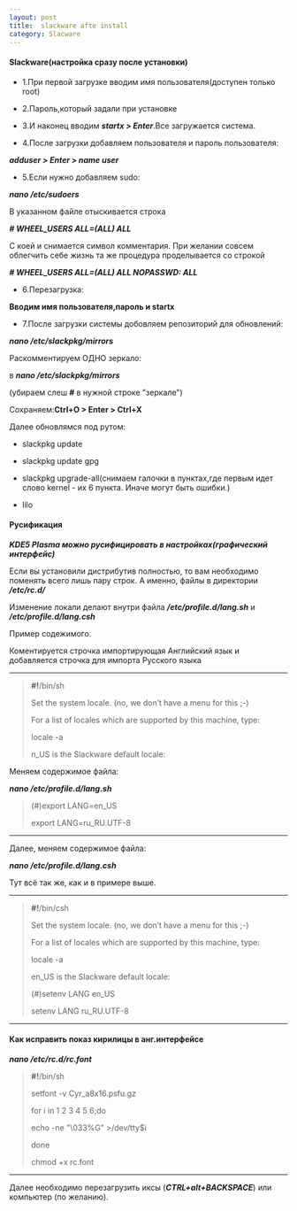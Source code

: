 ```yaml
---
layout: post
title:  slackware afte install
category: Slacware
---
```



#### Slackware(настройка сразу после установки)

- 1.При первой загрузке вводим имя пользователя(доступен только root)

- 2.Пароль,который задали при установке

- 3.И наконец вводим ***startx > Enter***.Все загружается система.

- 4.После загрузки добавляем пользователя и пароль пользователя: 

***adduser > Enter > name user***

- 5.Если нужно добавляем sudo:

***nano /etc/sudoers***

В указанном файле отыскивается строка

 ***# WHEEL_USERS ALL=(ALL) ALL***
 
 С коей и снимается символ комментария. При желании совсем облегчить себе жизнь та же процедура 
 проделывается со строкой

 ***# WHEEL_USERS ALL=(ALL) ALL NOPASSWD: ALL***
 
- 6.Перезагрузка:

**Вводим имя пользователя,пароль и startx**

- 7.После загрузки системы добовляем репозиторий для обновлений:

***nano /etc/slackpkg/mirrors***

Раскомментируем ОДНО зеркало:

в ***nano /etc/slackpkg/mirrors***

(убираем слеш **#** в нужной строке "зеркале")

Сохраняем:**Ctrl+O > Enter > Ctrl+X**

Далее обновлямся под рутом:

 - slackpkg update
 
 - slackpkg update gpg
 
 - slackpkg upgrade-all(снимаем галочки в пунктах,где первым идет слово kernel - их 6 пункта.
 Иначе могут быть ошибки.)
 
 - lilo
 
#### Русификация

***KDE5 Plasma можно русифицировать в настройках(графический интерфейс)***

 Если вы установили дистрибутив полностью, то вам необходимо поменять всего лишь пару строк. А 
 именно, файлы в директории ***/etc/rc.d/***

Изменение локали делают внутри файла ***/etc/profile.d/lang.sh*** и ***/etc/profile.d/lang.csh***

 Пример содежимого.
 
Коментируется строчка импортирующая Английский язык и добавляется строчка 
 для импорта Русского языка

**************************************

>**#!**/bin/sh
> 
>Set the system locale.  (no, we don’t have a menu for this ;-)
> 
>For a list of locales which are supported by this machine, type:
> 
 >locale -a
> 
>n_US is the Slackware default locale:

Меняем содержимое файла:

***nano /etc/profile.d/lang.sh***

>(#)export LANG=en_US
> 
>export LANG=ru_RU.UTF-8

**************************************

Далее, меняем содержимое файла:

***nano /etc/profile.d/lang.csh***

Тут всё так же, как и в примере выше.

***********************************

>**#!**/bin/csh
> 
>Set the system locale.  (no, we don’t have a menu for this ;-)
> 
>For a list of locales which are supported by this machine, type:
>
>locale -a
>
>en_US is the Slackware default locale:
> 
>(#)setenv LANG en_US
> 
>setenv LANG ru_RU.UTF-8

**********************************
#### Как исправить показ кирилицы в анг.интерфейсе

***nano /etc/rc.d/rc.font***

>**#!**/bin/sh
> 
>setfont -v Cyr_a8x16.psfu.gz
> 
>for i in 1 2 3 4 5 6;do
> 
>echo -ne "\033%G" >/dev/tty$i
> 
>done
>
>chmod +x rc.font

**********************************

Далее необходимо перезагрузить иксы (***CTRL+alt+BACKSPACE***) или компьютер (по желанию).